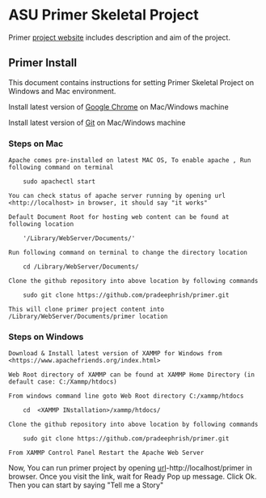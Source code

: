 ASU Primer Skeletal Project
======

Primer [project website](http://www.public.asu.edu/~kvanlehn/primer) includes description and aim of the project.

## Primer Install ##

This document contains instructions for setting Primer Skeletal Project on Windows and Mac environment.

Install latest version of [Google Chrome](http://www.google.com/chrome) on Mac/Windows machine

Install latest version of [Git](http://git-scm.com/downloads) on Mac/Windows machine

### Steps on Mac ###
	
	Apache comes pre-installed on latest MAC OS, To enable apache , Run following command on terminal

		sudo apachectl start

	You can check status of apache server running by opening url <http://localhost> in browser, it should say "it works" 

	Default Document Root for hosting web content can be found at following location 

		'/Library/WebServer/Documents/'

	Run following command on terminal to change the directory location

		cd /Library/WebServer/Documents/ 

	Clone the github repository into above location by following commands

		sudo git clone https://github.com/pradeephrish/primer.git

	This will clone primer project content into /Library/WebServer/Documents/primer location

### Steps on Windows ###
	
	Download & Install latest version of XAMMP for Windows from <https://www.apachefriends.org/index.html>

	Web Root directory of XAMMP can be found at XAMMP Home Directory (in default case: C:/Xammp/htdocs)

	From windows command line goto Web Root directory C:/xammp/htdocs

		cd  <XAMMP INstallation>/xammp/htdocs/

	Clone the github repository into above location by following commands

		sudo git clone https://github.com/pradeephrish/primer.git

	From XAMMP Control Panel Restart the Apache Web Server


Now, You can run primer project by opening [url](http://localhost/primer)-http://localhost/primer in browser. Once you visit the link, wait for Ready Pop up message. Click Ok. Then you can start by saying "Tell me a Story"



	 